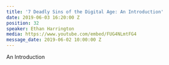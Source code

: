 ```yaml
---
title: '7 Deadly Sins of the Digital Age: An Introduction'
date: 2019-06-03 16:20:00 Z
position: 32
speaker: Ethan Harrington
media: https://www.youtube.com/embed/FUG4NLmtFG4
message_date: 2019-06-02 10:00:00 Z
---
```


An Introduction